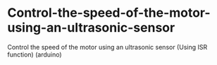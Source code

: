 # Control-the-speed-of-the-motor-using-an-ultrasonic-sensor
Control the speed of the motor using an ultrasonic sensor (Using ISR function) (arduino)
